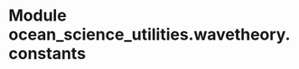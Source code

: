Module ocean_science_utilities.wavetheory.constants
===================================================
